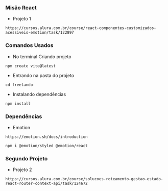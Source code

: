 ### Misão React
* Projeto 1
```
https://cursos.alura.com.br/course/react-componentes-customizados-acessiveis-emotion/task/122897
```

### Comandos Usados
* No terminal Criando projeto
```
npm create vite@latest
```

* Entrando na pasta do projeto
```
cd freelando
```

* Instalando dependências
```
npm install
```
### Dependências
* Emotion 
```
https://emotion.sh/docs/introduction
```

```
npm i @emotion/styled @emotion/react
```
### Segundo Projeto

* Projeto 2
```
https://cursos.alura.com.br/course/solucoes-roteamento-gestao-estado-react-router-context-api/task/124672
```